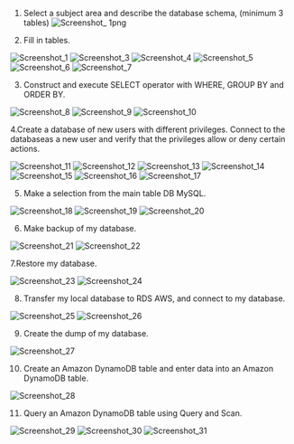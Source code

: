 1. Select a subject area and describe the database schema, (minimum 3 tables)
![Screenshot_ 1png](https://user-images.githubusercontent.com/93934367/148282019-664c9659-a814-4f5c-bb29-50bd9c41be70.png)

2. Fill in tables.

![Screenshot_1](https://user-images.githubusercontent.com/93934367/148282312-898e54b1-9723-4052-8a19-d128c3f20412.png)
![Screenshot_3](https://user-images.githubusercontent.com/93934367/148282331-dd3a0bfd-ee9b-44d0-8cd1-6e3bc52d7f76.png)
![Screenshot_4](https://user-images.githubusercontent.com/93934367/148282335-076b86e2-a44f-43ac-b2f9-5a2023bc7c7a.png)
![Screenshot_5](https://user-images.githubusercontent.com/93934367/148282349-0f2a0074-af08-4ce6-8223-e975b94dc983.png)
![Screenshot_6](https://user-images.githubusercontent.com/93934367/148282381-59c5fcd2-3222-483d-88c2-42273f0a7da0.png)
![Screenshot_7](https://user-images.githubusercontent.com/93934367/148282394-633f9639-96e9-40f8-9def-ea19ca2d89cc.png)

3. Construct and execute SELECT operator with WHERE, GROUP BY and ORDER BY.

![Screenshot_8](https://user-images.githubusercontent.com/93934367/148282739-2032311d-7ffc-4786-8467-5d878b78a256.png)
![Screenshot_9](https://user-images.githubusercontent.com/93934367/148282741-150921b3-c513-44eb-a91c-1506e47c408e.png)
![Screenshot_10](https://user-images.githubusercontent.com/93934367/148282753-6d2d04d6-9f35-4f0b-a5aa-23a42a46971c.png)

4.Create a database of new users with different privileges. Connect to the databaseas a new user and verify that the privileges allow or deny certain actions.

![Screenshot_11](https://user-images.githubusercontent.com/93934367/148282984-34afbfa7-804a-43de-950f-6ce2e7f900bd.png)
![Screenshot_12](https://user-images.githubusercontent.com/93934367/148282992-31e15457-74e0-4f56-bb6c-8cc4febd02f9.png)
![Screenshot_13](https://user-images.githubusercontent.com/93934367/148283009-855490a7-f4be-428e-a580-5ad30343c144.png)
![Screenshot_14](https://user-images.githubusercontent.com/93934367/148283024-37fcd570-d5e4-412a-99d8-8f41be9be92c.png)
![Screenshot_15](https://user-images.githubusercontent.com/93934367/148283040-d6eef786-c741-486f-a2b1-95c4852e002c.png)
![Screenshot_16](https://user-images.githubusercontent.com/93934367/148283074-e283b190-aaf9-48fe-9b94-f37c97c9a4c3.png)
![Screenshot_17](https://user-images.githubusercontent.com/93934367/148283079-72025246-1767-4551-9341-0c61b66c0728.png)

5. Make a selection from the main table DB MySQL.

![Screenshot_18](https://user-images.githubusercontent.com/93934367/148283239-7ba927c6-f4e3-4b3d-80ee-22223ccb6b04.png)
![Screenshot_19](https://user-images.githubusercontent.com/93934367/148283242-526fab33-ed6d-4465-82ee-e53b2700cd9c.png)
![Screenshot_20](https://user-images.githubusercontent.com/93934367/148283247-074752ee-9211-4d32-bbe7-0aeda648f6fd.png)

6. Make backup of my database.

![Screenshot_21](https://user-images.githubusercontent.com/93934367/148283374-0d8f1a6c-9c6d-4b14-8d86-5af1f400c4bf.png)
![Screenshot_22](https://user-images.githubusercontent.com/93934367/148283572-a1ee3596-5c31-4d2d-ab59-a0a098484971.png)

7.Restore my database.

![Screenshot_23](https://user-images.githubusercontent.com/93934367/148283656-4ac8473a-4f24-4c36-8a12-c7c1cae86a70.png)
![Screenshot_24](https://user-images.githubusercontent.com/93934367/148283663-f6ab61ce-638f-4b51-98f2-3e7ef81befd5.png)

8. Transfer my local database to RDS AWS, and connect to my database.

![Screenshot_25](https://user-images.githubusercontent.com/93934367/148283827-5c96efcb-ca2a-43a5-884e-b4c96f77a13c.png)
![Screenshot_26](https://user-images.githubusercontent.com/93934367/148283833-ae4191bf-5bfb-4198-959f-dee79d513f6f.png)

9. Create the dump of my database.

![Screenshot_27](https://user-images.githubusercontent.com/93934367/148284033-1dd33004-8115-4b8b-a295-30378f020717.png)

10. Create an Amazon DynamoDB table and enter data into an Amazon DynamoDB table.

![Screenshot_28](https://user-images.githubusercontent.com/93934367/148284085-628e08e7-ab82-44af-90b5-05fd96ac225b.png)

11. Query an Amazon DynamoDB table using Query and Scan.

![Screenshot_29](https://user-images.githubusercontent.com/93934367/148284268-809bb9d8-f23b-4a76-b730-869bb25dc6eb.png)
![Screenshot_30](https://user-images.githubusercontent.com/93934367/148284275-0de51eff-95bb-425e-b51c-9c371f544d02.png)
![Screenshot_31](https://user-images.githubusercontent.com/93934367/148284283-a016f244-7fbb-4ec5-bc9b-ed2695e032e2.png)









